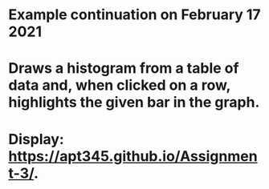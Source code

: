 # Example continuation on February 17 2021
# Draws a histogram from a table of data and, when clicked on a row, highlights the given bar in the graph.

# Display:  https://apt345.github.io/Assignment-3/.
